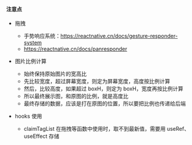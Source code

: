 #### 注意点

- 拖拽
  - 手势响应系统：https://reactnative.cn/docs/gesture-responder-system
  - https://reactnative.cn/docs/panresponder

- 图片比例计算
  - 始终保持原始图片的宽高比
  - 先比较宽度，超过屏幕宽度，则定为屏幕宽度，高度按比例计算
  - 然后，比较高度，如果超过 boxH，则定为 boxH，宽度再按比例计算
  - 所以最终展示图，和原图的比例，就是高度比
  - 最终存储的数据，应该是打在原图的位置，所以要把比例也传递给后端

- hooks 使用
  - claimTagList 在拖拽等函数中使用时，取不到最新值，需要用 useRef、useEffect 存储

